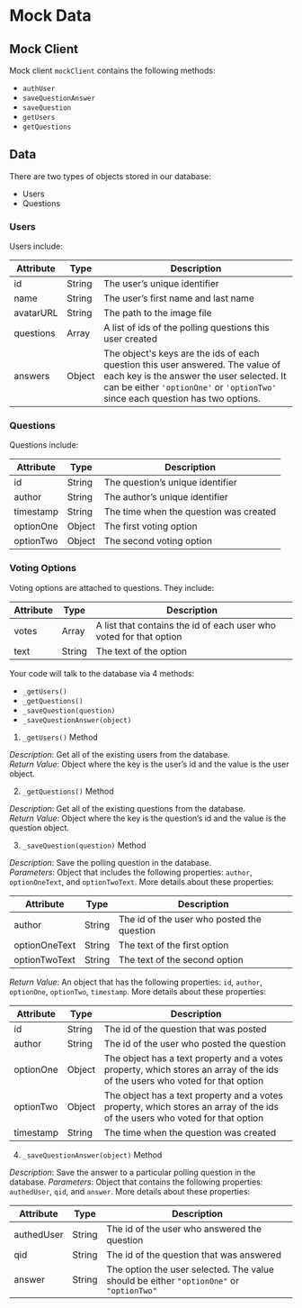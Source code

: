 # Mock Data

## Mock Client

Mock client `mockClient` contains the following methods:

- `authUser`
- `saveQuestionAnswer`
- `saveQuestion`
- `getUsers`
- `getQuestions`

## Data

There are two types of objects stored in our database:

- Users
- Questions

### Users

Users include:

| Attribute | Type   | Description                                                                                                                                                                                                    |
| --------- | ------ | -------------------------------------------------------------------------------------------------------------------------------------------------------------------------------------------------------------- |
| id        | String | The user’s unique identifier                                                                                                                                                                                   |
| name      | String | The user’s first name and last name                                                                                                                                                                            |
| avatarURL | String | The path to the image file                                                                                                                                                                                     |
| questions | Array  | A list of ids of the polling questions this user created                                                                                                                                                       |
| answers   | Object | The object's keys are the ids of each question this user answered. The value of each key is the answer the user selected. It can be either `'optionOne'` or `'optionTwo'` since each question has two options. |

### Questions

Questions include:

| Attribute | Type   | Description                            |
| --------- | ------ | -------------------------------------- |
| id        | String | The question’s unique identifier       |
| author    | String | The author’s unique identifier         |
| timestamp | String | The time when the question was created |
| optionOne | Object | The first voting option                |
| optionTwo | Object | The second voting option               |

### Voting Options

Voting options are attached to questions. They include:

| Attribute | Type   | Description                                                        |
| --------- | ------ | ------------------------------------------------------------------ |
| votes     | Array  | A list that contains the id of each user who voted for that option |
| text      | String | The text of the option                                             |

Your code will talk to the database via 4 methods:

- `_getUsers()`
- `_getQuestions()`
- `_saveQuestion(question)`
- `_saveQuestionAnswer(object)`

1. `_getUsers()` Method

_Description_: Get all of the existing users from the database.  
_Return Value_: Object where the key is the user’s id and the value is the user object.

2. `_getQuestions()` Method

_Description_: Get all of the existing questions from the database.  
_Return Value_: Object where the key is the question’s id and the value is the question object.

3. `_saveQuestion(question)` Method

_Description_: Save the polling question in the database.  
_Parameters_: Object that includes the following properties: `author`, `optionOneText`, and `optionTwoText`. More details about these properties:

| Attribute     | Type   | Description                                |
| ------------- | ------ | ------------------------------------------ |
| author        | String | The id of the user who posted the question |
| optionOneText | String | The text of the first option               |
| optionTwoText | String | The text of the second option              |

_Return Value_: An object that has the following properties: `id`, `author`, `optionOne`, `optionTwo`, `timestamp`. More details about these properties:

| Attribute | Type   | Description                                                                                                                  |
| --------- | ------ | ---------------------------------------------------------------------------------------------------------------------------- |
| id        | String | The id of the question that was posted                                                                                       |
| author    | String | The id of the user who posted the question                                                                                   |
| optionOne | Object | The object has a text property and a votes property, which stores an array of the ids of the users who voted for that option |
| optionTwo | Object | The object has a text property and a votes property, which stores an array of the ids of the users who voted for that option |
| timestamp | String | The time when the question was created                                                                                       |

4. `_saveQuestionAnswer(object)` Method

_Description_: Save the answer to a particular polling question in the database.
_Parameters_: Object that contains the following properties: `authedUser`, `qid`, and `answer`. More details about these properties:

| Attribute  | Type   | Description                                                                             |
| ---------- | ------ | --------------------------------------------------------------------------------------- |
| authedUser | String | The id of the user who answered the question                                            |
| qid        | String | The id of the question that was answered                                                |
| answer     | String | The option the user selected. The value should be either `"optionOne"` or `"optionTwo"` |
